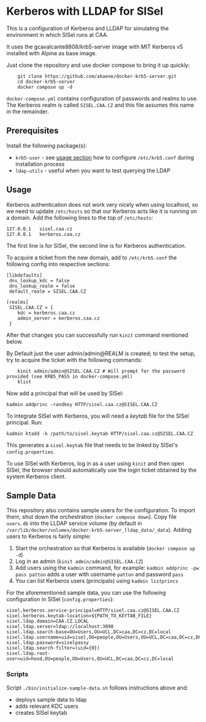 # Kerberos with LLDAP for SISel

This is a configuration of Kerberos and LLDAP for simulating the environment in which SISel runs at CAA.


It uses the gcavalcante8808/krb5-server image with MIT Kerberos v5 installed with Alpine as base image.


Just clone the repository and use docker compose to bring it up quickly:

```
    git clone https://github.com/akaene/docker-krb5-server.git
    cd docker-krb5-server
    docker compose up -d
```
 
`docker-compose.yml` contains configuration of passwords and realms to use. The Kerberos realm is called `SISEL.CAA.CZ` and this file assumes this name in the remainder.


## Prerequisites

Install the following package(s):

- `krb5-user` - see [usage section](#usage) how to configure `/etc/krb5.conf` during installation process
- `ldap-utils` - useful when you want to test querying the LDAP


## Usage

Kerberos authentication does not work very nicely when using localhost, so we need to update `/etc/hosts` so that our Kerberos acts like it is running on a domain. Add the following lines to the top of `/etc/hosts`:

```
127.0.0.1	sisel.caa.cz
127.0.0.1	kerberos.caa.cz
```

The first line is for SISel, the second line is for Kerberos authentication.


To acquire a ticket from the new domain, add to `/etc/krb5.conf` the following config into respective sections:

```
[libdefaults]
 dns_lookup_kdc = false
 dns_lookup_realm = false
 default_realm = SISEL.CAA.CZ
 
[realms]
 SISEL.CAA.CZ = {
    kdc = kerberos.caa.cz
    admin_server = kerberos.caa.cz
 }

```

After that changes you can successfully run `kinit` command mentioned below.

By Default just the user admin/admin@REALM is created; to test the setup, try to acquire the ticket with the following commands:

```
    kinit admin/admin@SISEL.CAA.CZ # Will prompt for the password provided (see KRB5_PASS in docker-compose.yml)
    klist
```

Now add a principal that will be used by SISel:

```
kadmin addprinc -randkey HTTP/sisel.caa.cz@SISEL.CAA.CZ
```


To integrate SISel with Kerberos, you will need a _keytab_ file for the SISel principal. Run:

```
kadmin ktadd -k /path/to/sisel.keytab HTTP/sisel.caa.cz@SISEL.CAA.CZ
```

This generates a `sisel.keytab` file that needs to be linked by SISel's `config.properties`.


To use SISel with Kerberos, log in as a user using `kinit` and then open SISel, the browser should automatically use the login ticket obtained by the system Kerberos client.



## Sample Data

This repository also contains sample users for the configuration. To import them, shut down the orchestration (`docker compose down`). Copy file `users.db` into the LLDAP service volume (by default in `/var/lib/docker/volumes/docker-krb5-server_lldap_data/_data`). Adding users to Kerberos is fairly simple:

1. Start the orchestration so that Kerberos is available (`docker compose up -d`)
1. Log in as admin (`kinit admin/admin@SISEL.CAA.CZ`)
2. Add users using the `kadmin` command, for example: `kadmin addprinc -pw pass patton` adds a user with username `patton` and password `pass`
3. You can list Kerberos users (principals) using `kadmin listprincs`

For the aforementioned sample data, you can use the following configuration in SISel (`config.properties`):

```
sisel.kerberos.service-principal=HTTP/sisel.caa.cz@SISEL.CAA.CZ
sisel.kerberos.keytab-location=${PATH_TO_KEYTAB_FILE}
sisel.ldap.domain=CAA.CZ.LOCAL
sisel.ldap.server=ldap://localhost:3890
sisel.ldap.search-base=OU=Users,OU=UCL,DC=caa,DC=cz,DC=local
sisel.ldap.username=uid=sisel,OU=people,OU=Users,OU=UCL,DC=caa,DC=cz,DC=local
sisel.ldap.password=siselpassy
sisel.ldap.search-filter=(uid={0})
sisel.ldap.root-user=uid=hood,OU=people,OU=Users,OU=UCL,DC=caa,DC=cz,DC=local
```

### Scripts

Script `./bin/initialize-sample-data.sh` follows instructions above and:
- deploys sample data to ldap
- adds relevant KDC users
- creates SISel keytab

